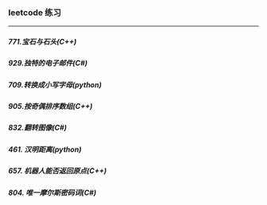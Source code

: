 ### leetcode 练习
---
##### 771.宝石与石头(C++)
##### 929.独特的电子邮件(C#)
##### 709.转换成小写字母(python)
##### 905.按奇偶排序数组(C++)
##### 832.翻转图像(C#)
##### 461. 汉明距离(python)
##### 657. 机器人能否返回原点(C++)
##### 804. 唯一摩尔斯密码词(C#)